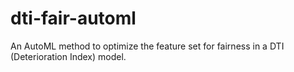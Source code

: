 # dti-fair-automl
An AutoML method to optimize the feature set for fairness in a DTI (Deterioration Index) model.
